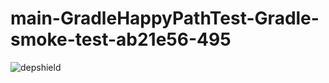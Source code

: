# main-GradleHappyPathTest-Gradle-smoke-test-ab21e56-495

![depshield](https://depshield.sonatype.org/badges/depshield-prod/main-GradleHappyPathTest-Gradle-smoke-test-ab21e56-495/depshield.svg)
